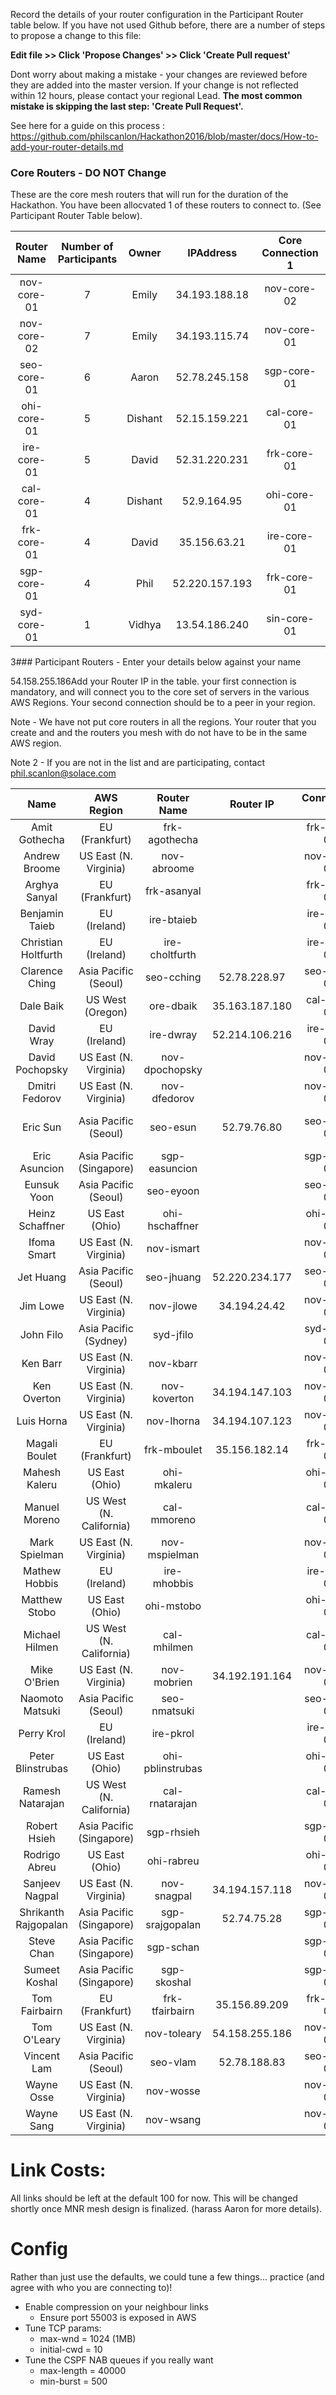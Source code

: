 Record the details of your router configuration in the Participant Router table below.  If you have not used Github before, there are a number of steps to propose a change to this file:

__Edit file >> Click 'Propose Changes' >> Click 'Create Pull request'__

Dont worry about making a mistake - your changes are reviewed before they are added into the master version.  If your change is not reflected within 12 hours, please contact your regional Lead.  __The most common mistake is skipping the last step: 'Create Pull Request'.__

See here for a guide on this process : https://github.com/philscanlon/Hackathon2016/blob/master/docs/How-to-add-your-router-details.md

### Core Routers  - DO NOT Change
These are the core mesh routers that will run for the duration of the Hackathon.  You have been allocvated 1 of these routers to connect to. (See Participant Router Table below).

**Router Name**|**Number of Participants**|**Owner**|**IPAddress**|**Core Connection 1**|**Core Connection 2**|**Core Connection 3**|**Core Connection 4**
:-----:|:-----:|:-----:|:-----:|:-----:|:-----:|:-----:|:-----:
nov-core-01|7|Emily|34.193.188.18|nov-core-02|ohi-core-01|ire-core-01 |
nov-core-02|7|Emily|34.193.115.74|nov-core-01|cal-core-01|frk-core-01 |
seo-core-01|6|Aaron|52.78.245.158|sgp-core-01|ire-core-01|ohi-core-01|
ohi-core-01|5|Dishant|52.15.159.221|cal-core-01|nov-core-01| |
ire-core-01|5|David|52.31.220.231|frk-core-01 |nov-core-01|seo-core-01|
cal-core-01|4|Dishant|52.9.164.95|ohi-core-01|nov-core-01|seo-core-01|
frk-core-01|4|David|35.156.63.21|ire-core-01 |sgp-core-01|nov-core-02|
sgp-core-01|4|Phil| 52.220.157.193 | frk-core-01 | seo-core-01| syd-core-01|
syd-core-01|1|Vidhya| 13.54.186.240 | sin-core-01|seo-core-01 |nov-core-02 |


3### Participant Routers - Enter your details below against your name

54.158.255.186Add your Router IP in the table. your first connection is mandatory, and will connect you to the core set of servers in the various AWS Regions. Your second connection should be to a peer in your region.

Note - We have not put core routers in all the regions.   Your router that you create and and the routers you mesh with do not have to be in the same AWS region.

Note 2 - If you are not in the list and are participating, contact phil.scanlon@solace.com

**Name**|**AWS Region**|**Router Name**|**Router IP**|**Connection 1**|**Connection 2**
:-----:|:-----:|:-----:|:-----:|:-----:|:-----:
Amit Gothecha|EU (Frankfurt)|frk-agothecha| |frk-core-01| 
Andrew Broome|US East (N. Virginia)|nov-abroome| |nov-core-01| 
Arghya Sanyal|EU (Frankfurt)|frk-asanyal| |frk-core-01| 
Benjamin Taieb|EU (Ireland)|ire-btaieb| |ire-core-01| 
Christian Holtfurth|EU (Ireland)|ire-choltfurth| |ire-core-01| 
Clarence Ching|Asia Pacific (Seoul)|seo-cching|52.78.228.97|seo-core-01|seo-esun 
Dale Baik|US West (Oregon)|ore-dbaik|35.163.187.180|cal-core-01| 
David Wray|EU (Ireland)|ire-dwray|52.214.106.216 |ire-core-01| 
David Pochopsky|US East (N. Virginia)|nov-dpochopsky| |nov-core-01| 
Dmitri Fedorov|US East (N. Virginia)|nov-dfedorov| |nov-core-01| 
Eric Sun|Asia Pacific (Seoul)|seo-esun|52.79.76.80|seo-core-01|seo-jhuang,seo-cching 
Eric Asuncion|Asia Pacific (Singapore)|sgp-easuncion| |sgp-core-01| 
Eunsuk Yoon|Asia Pacific (Seoul)|seo-eyoon| |seo-core-01| 
Heinz Schaffner|US East (Ohio)|ohi-hschaffner| |ohi-core-01| 
Ifoma Smart|US East (N. Virginia)|nov-ismart| |nov-core-01| 
Jet Huang|Asia Pacific (Seoul)|seo-jhuang|52.220.234.177|seo-core-01|seo-esun
Jim Lowe|US East (N. Virginia)|nov-jlowe|34.194.24.42|nov-core-01| 
John Filo|Asia Pacific (Sydney)|syd-jfilo| |syd-core-01| 
Ken Barr|US East (N. Virginia)|nov-kbarr| |nov-core-02| 
Ken Overton|US East (N. Virginia)|nov-koverton|34.194.147.103|nov-core-02| 
Luis Horna|US East (N. Virginia)|nov-lhorna|34.194.107.123|nov-core-01| 
Magali Boulet|EU (Frankfurt)|frk-mboulet|35.156.182.14|frk-core-01|frk-tfairbairn|
Mahesh Kaleru|US East (Ohio)|ohi-mkaleru| |ohi-core-01| 
Manuel Moreno|US West (N. California)|cal-mmoreno| |cal-core-01| 
Mark Spielman|US East (N. Virginia)|nov-mspielman| |nov-core-02| 
Mathew Hobbis|EU (Ireland)|ire-mhobbis| |ire-core-01| 
Matthew Stobo|US East (Ohio)|ohi-mstobo| |ohi-core-01| 
Michael Hilmen|US West (N. California)|cal-mhilmen| |cal-core-01| 
Mike O'Brien|US East (N. Virginia)|nov-mobrien|34.192.191.164 |nov-core-01|
Naomoto Matsuki|Asia Pacific (Seoul)|seo-nmatsuki| |seo-core-01| 
Perry Krol|EU (Ireland)|ire-pkrol| |ire-core-01| 
Peter Blinstrubas|US East (Ohio)|ohi-pblinstrubas| |ohi-core-01| 
Ramesh Natarajan|US West (N. California)|cal-rnatarajan| |cal-core-01| 
Robert Hsieh|Asia Pacific (Singapore)|sgp-rhsieh| |sgp-core-01| 
Rodrigo Abreu|US East (Ohio)|ohi-rabreu| |ohi-core-01| 
Sanjeev Nagpal|US East (N. Virginia)|nov-snagpal|34.194.157.118|nov-core-02|
Shrikanth Rajgopalan|Asia Pacific (Singapore)|sgp-srajgopalan|52.74.75.28|sgp-core-01|sgp-rshieh| 
Steve Chan|Asia Pacific (Singapore)|sgp-schan| |sgp-core-01| 
Sumeet Koshal|Asia Pacific (Singapore)|sgp-skoshal| |sgp-core-01| 
Tom Fairbairn|EU (Frankfurt)|frk-tfairbairn| 35.156.89.209 |frk-core-01|frk-mboulet|
Tom O'Leary|US East (N. Virginia)|nov-toleary|54.158.255.186|nov-core-02| 
Vincent Lam|Asia Pacific (Seoul)|seo-vlam|52.78.188.83|seo-core-01| 
Wayne Osse|US East (N. Virginia)|nov-wosse| |nov-core-02| 
Wayne Sang|US East (N. Virginia)|nov-wsang| |nov-core-02| 

# Link Costs:
All links should be left at the default 100 for now.  This will be changed shortly once MNR mesh design is finalized.  (harass Aaron for more details).

# Config

Rather than just use the defaults, we could tune a few things... practice (and agree with who you are connecting to)!

 - Enable compression on your neighbour links
   - Ensure port 55003 is exposed in AWS
 - Tune TCP params:
   - max-wnd = 1024 (1MB)
   - initial-cwd = 10
 - Tune the CSPF NAB queues if you really want
   - max-length = 40000
   - min-burst = 500




